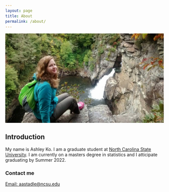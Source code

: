 ```yaml
---
layout: page
title: About
permalink: /about/
---
```

![Me at [Linville Falls, NC](https://www.visitnc.com/listing/n9wC/linville-falls)](https://raw.githubusercontent.com/akoncsugit/akoncsugit.github.io/master/images/aboutmephoto.jpg)

## Introduction

My name is Ashley Ko. I am a graduate student at [North Carolina State University](https://www.ncsu.edu/). I am currently on a masters degree in statistics and I atticipate graduating by Summer 2022.

### Contact me

[Email: aastadle@ncsu.edu](mailto:aastadle@ncsu.edu)
